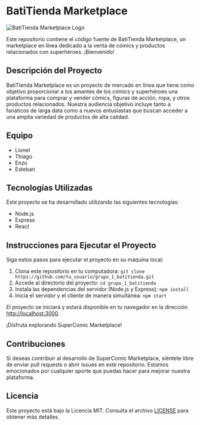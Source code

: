 # BatiTienda Marketplace

![BatiTienda Marketplace Logo](link_to_logo.png) <!-- Agrega una imagen de tu logo si la tienes -->

Este repositorio contiene el código fuente de BatiTienda Marketplace, un marketplace en línea dedicado a la venta de cómics y productos relacionados con superhéroes. ¡Bienvenido!

## Descripción del Proyecto

BatiTienda Marketplace es un proyecto de mercado en línea que tiene como objetivo proporcionar a los amantes de los cómics y superhéroes una plataforma para comprar y vender cómics, figuras de acción, ropa, y otros productos relacionados. Nuestra audiencia objetivo incluye tanto a fanáticos de larga data como a nuevos entusiastas que buscan acceder a una amplia variedad de productos de alta calidad.

## Equipo

- Lionel
- Thiago
- Enzo
- Esteban

## Tecnologías Utilizadas

Este proyecto se ha desarrollado utilizando las siguientes tecnologías:

- Node.js
- Express
- React

## Instrucciones para Ejecutar el Proyecto

Siga estos pasos para ejecutar el proyecto en su máquina local:

1. Clona este repositorio en tu computadora:
`git clone https://github.com/tu_usuario/grupo_1_batitienda.git`
2. Accede al directorio del proyecto:
`cd grupo_1_batitienda`
3. Instala las dependencias del servidor (Node.js y Express):
`npm install`
4. Inicia el servidor y el cliente de manera simultánea:
`npm start`


El proyecto se iniciará y estará disponible en tu navegador en la dirección [http://localhost:3000](http://localhost:3000).

¡Disfruta explorando SuperComic Marketplace!

## Contribuciones

Si deseas contribuir al desarrollo de SuperComic Marketplace, siéntete libre de enviar pull requests o abrir issues en este repositorio. Estamos emocionados por cualquier aporte que puedas hacer para mejorar nuestra plataforma.

## Licencia

Este proyecto está bajo la Licencia MIT. Consulta el archivo [LICENSE](LICENSE) para obtener más detalles.


